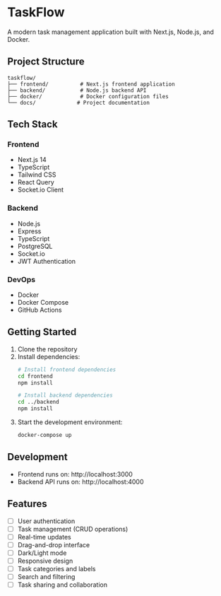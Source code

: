 # TaskFlow

A modern task management application built with Next.js, Node.js, and Docker.

## Project Structure

```
taskflow/
├── frontend/          # Next.js frontend application
├── backend/           # Node.js backend API
├── docker/            # Docker configuration files
└── docs/             # Project documentation
```

## Tech Stack

### Frontend
- Next.js 14
- TypeScript
- Tailwind CSS
- React Query
- Socket.io Client

### Backend
- Node.js
- Express
- TypeScript
- PostgreSQL
- Socket.io
- JWT Authentication

### DevOps
- Docker
- Docker Compose
- GitHub Actions

## Getting Started

1. Clone the repository
2. Install dependencies:
   ```bash
   # Install frontend dependencies
   cd frontend
   npm install

   # Install backend dependencies
   cd ../backend
   npm install
   ```
3. Start the development environment:
   ```bash
   docker-compose up
   ```

## Development

- Frontend runs on: http://localhost:3000
- Backend API runs on: http://localhost:4000

## Features

- [ ] User authentication
- [ ] Task management (CRUD operations)
- [ ] Real-time updates
- [ ] Drag-and-drop interface
- [ ] Dark/Light mode
- [ ] Responsive design
- [ ] Task categories and labels
- [ ] Search and filtering
- [ ] Task sharing and collaboration 